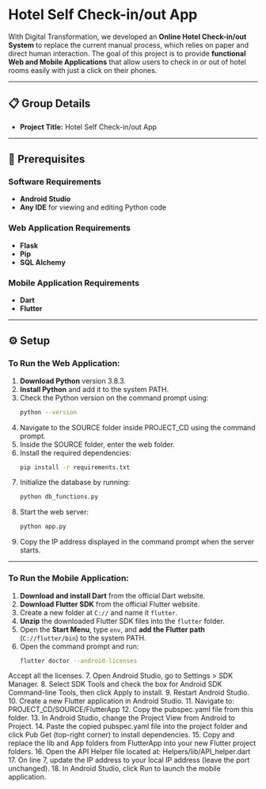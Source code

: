# Hotel Self Check-in/out App  

With Digital Transformation, we developed an **Online Hotel Check-in/out System** to replace the current manual process, which relies on paper and direct human interaction. The goal of this project is to provide **functional Web and Mobile Applications** that allow users to check in or out of hotel rooms easily with just a click on their phones.  

---

## 📋 Group Details  

- **Project Title:** Hotel Self Check-in/out App  

---

## 🔧 Prerequisites  

### Software Requirements  
- **Android Studio**  
- **Any IDE** for viewing and editing Python code  

### Web Application Requirements  
- **Flask**  
- **Pip**  
- **SQL Alchemy**  

### Mobile Application Requirements  
- **Dart**  
- **Flutter**  

---

## ⚙️ Setup  

### To Run the Web Application:  

1. **Download Python** version 3.8.3.  
2. **Install Python** and add it to the system PATH.  
3. Check the Python version on the command prompt using:  
   ```bash
   python --version
4. Navigate to the SOURCE folder inside PROJECT_CD using the command prompt.
5. Inside the SOURCE folder, enter the web folder.
6. Install the required dependencies:
   ```bash
   pip install -r requirements.txt
7. Initialize the database by running:
   ```bash
   python db_functions.py
8. Start the web server:
   ```bash
   python app.py
9. Copy the IP address displayed in the command prompt when the server starts.

-------------------------------------------------------------------------------------------------------------------------------

### To Run the Mobile Application:  

1. **Download and install Dart** from the official Dart website.  
2. **Download Flutter SDK** from the official Flutter website.  
3. Create a new folder at `C://` and name it `flutter`.  
4. **Unzip** the downloaded Flutter SDK files into the `flutter` folder.  
5. Open the **Start Menu**, type `env`, and **add the Flutter path** (`C://flutter/bin`) to the system PATH.  
6. Open the command prompt and run:  
   ```bash
   flutter doctor --android-licenses
Accept all the licenses.
7. Open Android Studio, go to Settings > SDK Manager.
8. Select SDK Tools and check the box for Android SDK Command-line Tools, then click Apply to install.
9. Restart Android Studio.
10. Create a new Flutter application in Android Studio.
11. Navigate to: PROJECT_CD/SOURCE/FlutterApp 
12. Copy the pubspec.yaml file from this folder.
13. In Android Studio, change the Project View from Android to Project.
14. Paste the copied pubspec.yaml file into the project folder and click Pub Get (top-right corner) to install dependencies.
15. Copy and replace the lib and App folders from FlutterApp into your new Flutter project folders.
16. Open the API Helper file located at: Helpers/lib/API_helper.dart 
17. On line 7, update the IP address to your local IP address (leave the port unchanged).
18. In Android Studio, click Run to launch the mobile application.


   
